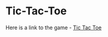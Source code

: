 # Tic-Tac-Toe
Here is a link to the game - [Tic Tac Toe](https://ranveer251.github.io/Tic-Tac-Toe/)
